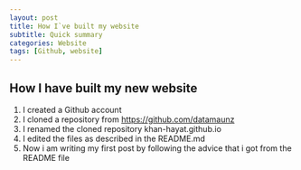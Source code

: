 ```yaml
---
layout: post
title: How I`ve built my website
subtitle: Quick summary
categories: Website
tags: [Github, website]
---
```


## How I have built my new website

1. I created a Github account
2. I cloned a repository from https://github.com/datamaunz
3. I renamed the cloned repository khan-hayat.github.io
4. I edited the files as described in the README.md
5. Now i am writing my first post by following the advice that i got from the README file
